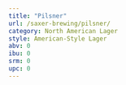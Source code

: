 ```yaml
---
title: "Pilsner"
url: /saxer-brewing/pilsner/
category: North American Lager
style: American-Style Lager
abv: 0
ibu: 0
srm: 0
upc: 0
---
```


